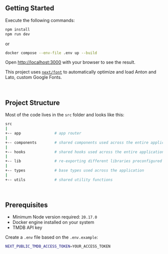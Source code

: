 ## Getting Started

Execute the following commands:

```bash
npm install
npm run dev
```

or

```bash
docker compose --env-file .env up --build
```

Open [http://localhost:3000](http://localhost:3000) with your browser to see the result.

This project uses [`next/font`](https://nextjs.org/docs/basic-features/font-optimization) to automatically optimize and load Anton and Lato, custom Google Fonts.

<br />

## Project Structure

Most of the code lives in the `src` folder and looks like this:

```sh
src
|
+-- app               # app router
|
+-- components        # shared components used across the entire application
|
+-- hooks             # shared hooks used across the entire application
|
+-- lib               # re-exporting different libraries preconfigured for the application
|
+-- types             # base types used across the application
|
+-- utils             # shared utility functions
```

<br />

## Prerequisites

- Minimum Node version required: `20.17.0`
- Docker engine installed on your system
- TMDB API key

Create a `.env` file based on the `.env.example`:

```sh
NEXT_PUBLIC_TMDB_ACCESS_TOKEN=YOUR_ACCESS_TOKEN
```
